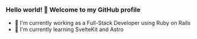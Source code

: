 ### Hello world! 👋 Welcome to my GitHub profile

- 🔭 I'm currently working as a Full-Stack Developer using Ruby on Rails
- 🌱 I'm currently learning SvelteKit and Astro

<!--
**nelson-vieira/nelson-vieira** is a ✨ _special_ ✨ repository because its `README.md` (this file) appears on your GitHub profile.

Here are some ideas to get you started:

- 🔭 I'm currently working on ...
- 🌱 I'm currently learning ...
- 👯 I'm looking to collaborate on ...
- 🤔 I'm looking for help with ...
- 💬 Ask me about ...
- 📫 How to reach me: ...
- 😄 Pronouns: ...
- ⚡ Fun fact: ...
-->
